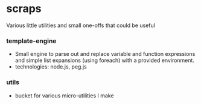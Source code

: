 # scraps

Various little utilities and small one-offs that could be useful

### template-engine
 - Small engine to parse out and replace variable and function expressions and simple list expansions (using foreach) with a provided environment.
 - technologies: node.js, peg.js

### utils
 - bucket for various micro-utilities I make
